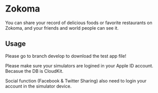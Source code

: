# Zokoma

You can share your record of delicious foods or favorite restaurants on Zokoma, and your friends and world people can see it.

## Usage

Please go to branch develop to download the test app file!

Please make sure your simulators are logined in your Apple ID account. Becasue the DB is CloudKit.

Social function (Facebook & Twitter Sharing) also need to login your account in the simulator device.


